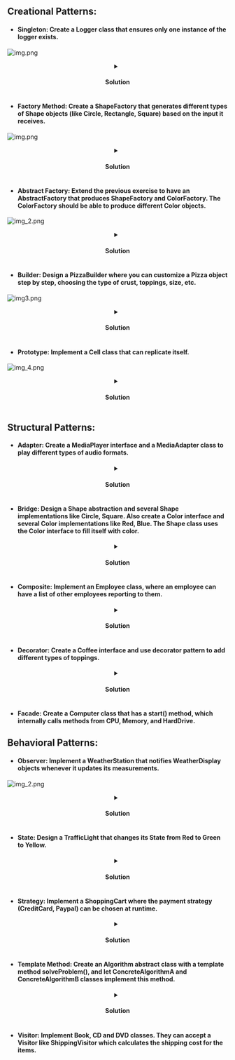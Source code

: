 ## Creational Patterns:


- #### Singleton: Create a Logger class that ensures only one instance of the logger exists.

![img.png](src/main/resources/img/img_1.png)
<details>
<summary align="center"><h4>Solution</h4></summary>

```java
/**
 * Logger class implementing the Singleton design pattern.
 * This class ensures that only one instance of Logger is created throughout the application.
 */
public class Logger {

    // The single instance of Logger that will be used throughout the application.
    private static Logger logger;

    // Private constructor to prevent instantiation of the Logger class from outside the class.
    private Logger() {
    }

    /**
     * Method to get the single instance of Logger.
     * If the instance does not exist, it is created.
     * @return the single instance of Logger.
     */
    public static Logger getLogger() {
        if (logger == null) {
            logger = new Logger();
        }
        return logger;
    }
}
```
</details>

- #### Factory Method: Create a ShapeFactory that generates different types of Shape objects (like Circle, Rectangle, Square) based on the input it receives.

![img.png](src/main/resources/img/img.png)
<details>
<summary align="center"><h4>Solution</h4></summary>

```java
/**
 * Shape interface that all shapes will implement.
 */
public interface Shape {
    /**
     * Method to draw the shape.
     * @return A string describing the drawing action.
     */
    String draw();
}

/**
 * Circle class that implements the Shape interface.
 */
class Circle implements Shape {
    /**
     * Method to draw a Circle.
     * @return A string stating that a Circle is being drawn.
     */
    @Override
    public String draw() {
        return "Drawing a Circle";
    }
}

/**
 * Square class that implements the Shape interface.
 */
class Square implements Shape {
    /**
     * Method to draw a Square.
     * @return A string stating that a Square is being drawn.
     */
    @Override
    public String draw() {
        return "Drawing a Square";
    }
}

/**
 * Rectangle class that implements the Shape interface.
 */
class Rectangle implements Shape {
    /**
     * Method to draw a Rectangle.
     * @return A string stating that a Rectangle is being drawn.
     */
    @Override
    public String draw() {
        return "Drawing a Rectangle";
    }
}

/**
 * Abstract class ShapeCreator that defines the factory method.
 */
public abstract class ShapeCreator {
    /**
     * Abstract method to create a Shape.
     * @return A Shape object.
     */
    public abstract Shape createShape();
}

/**
 * CircleCreator class that extends ShapeCreator.
 */
public class CircleCreator extends ShapeCreator {
    /**
     * Method to create a Circle.
     * @return A Circle object.
     */
    @Override
    public Shape createShape() {
        return new Circle();
    }
}

/**
 * SquareCreator class that extends ShapeCreator.
 */
public class SquareCreator extends ShapeCreator {
    /**
     * Method to create a Square.
     * @return A Square object.
     */
    @Override
    public Shape createShape() {
        return new Square();
    }
}

/**
 * RectangleCreator class that extends ShapeCreator.
 */
public class RectangleCreator extends ShapeCreator {
    /**
     * Method to create a Rectangle.
     * @return A Rectangle object.
     */
    @Override
    public Shape createShape() {
        return new Rectangle();
    }
}
```
</details>

- #### Abstract Factory: Extend the previous exercise to have an AbstractFactory that produces ShapeFactory and ColorFactory. The ColorFactory should be able to produce different Color objects.

![img_2.png](src/main/resources/img/img_2.png)
<details>
<summary align="center"><h4>Solution</h4></summary>

```java
// Common interfaces
public interface Shape {
    String draw();
}

public interface Color {
    String fill();
}

// Concrete Shape classes
class Circle implements Shape {
    @Override
    public String draw() {
        return "Drawing a Circle";
    }
}

class Square implements Shape {
    @Override
    public String draw() {
        return "Drawing a Square";
    }
}

class Rectangle implements Shape {
    @Override
    public String draw() {
        return "Drawing a Rectangle";
    }
}

// Concrete Color classes
class Red implements Color {
    @Override
    public String fill() {
        return "Filling with Red color";
    }
}

class Green implements Color {
    @Override
    public String fill() {
        return "Filling with Green color";
    }
}

class Blue implements Color {
    @Override
    public String fill() {
        return "Filling with Blue color";
    }
}

// Abstract Factory
abstract class AbstractFactory {
    abstract Shape getShape(String shapeType);

    abstract Color getColor(String colorType);
}

// Concrete Factories
class ShapeFactory extends AbstractFactory {
    @Override
    Shape getShape(String shapeType) {
        if (shapeType == null) {
            return null;
        }
        if (shapeType.equalsIgnoreCase("CIRCLE")) {
            return new Circle();
        } else if (shapeType.equalsIgnoreCase("RECTANGLE")) {
            return new Rectangle();
        } else if (shapeType.equalsIgnoreCase("SQUARE")) {
            return new Square();
        }
        return null;
    }

    @Override
    Color getColor(String colorType) {
        return null;
    }
}

class ColorFactory extends AbstractFactory {
    @Override
    Shape getShape(String shapeType) {
        return null;
    }

    @Override
    Color getColor(String colorType) {
        if (colorType == null) {
            return null;
        }
        if (colorType.equalsIgnoreCase("RED")) {
            return new Red();
        } else if (colorType.equalsIgnoreCase("GREEN")) {
            return new Green();
        } else if (colorType.equalsIgnoreCase("BLUE")) {
            return new Blue();
        }
        return null;
    }
}

```
</details>

- #### Builder: Design a PizzaBuilder where you can customize a Pizza object step by step, choosing the type of crust, toppings, size, etc.

![img3.png](img.png)

<details>
<summary align="center"><h4>Solution</h4></summary>

```java
public class Pizza {
    private String size;
    private String crust;
    private List<String> topping;

    Pizza(PizzaBuilder builder) {
        this.size = builder.size;
        this.crust = builder.crust;
        this.topping = builder.topping;
    }

    public String getSize() {
        return size;
    }

    public String getCrust() {
        return crust;
    }

    public List<String> getTopping() {
        return topping;
    }

    public static class PizzaBuilder {
        String size;
        String crust;
        List<String> topping;

        public PizzaBuilder withSize(String size) {
            this.size = size;
            return this;
        }

        public PizzaBuilder withCrust(String crust) {
            this.crust = crust;
            return this;
        }

        public PizzaBuilder withToppings(List<String> topping) {
            this.topping = topping;
            return this;
        }

        public Pizza build() {
            return new Pizza(this);
        }
    }
}
```
</details>

- #### Prototype: Implement a Cell class that can replicate itself.

![img_4.png](img_1.png)

<details>
<summary align="center"><h4>Solution</h4></summary>

```java
public interface Cell {
    Cell copy();
}
public class ConcreteCell implements Cell {
    private final String geneticMaterial;
    private final int age;

    public ConcreteCell(String geneticMaterial, int age) {
        this.geneticMaterial = geneticMaterial;
        this.age = age;
    }

    public ConcreteCell(ConcreteCell otherCell) {
        this.geneticMaterial = otherCell.geneticMaterial;
        this.age = otherCell.age;
    }

    @Override
    public ConcreteCell copy() {
        return new ConcreteCell(this);
    }

    @Override
    public boolean equals(Object obj) {
        if (this == obj) {
            return true;
        }
        if (obj == null || getClass() != obj.getClass()) {
            return false;
        }
        ConcreteCell otherCell = (ConcreteCell) obj;
        return age == otherCell.age &&
                Objects.equals(geneticMaterial, otherCell.geneticMaterial);
    }

    @Override
    public int hashCode() {
        return Objects.hash(geneticMaterial, age);
    }
}
```
</details>

## Structural Patterns:

- #### Adapter: Create a MediaPlayer interface and a MediaAdapter class to play different types of audio formats.

<details>
<summary align="center"><h4>Solution</h4></summary>

```java
```
</details>

- #### Bridge: Design a Shape abstraction and several Shape implementations like Circle, Square. Also create a Color interface and several Color implementations like Red, Blue. The Shape class uses the Color interface to fill itself with color.

<details>
<summary align="center"><h4>Solution</h4></summary>

```java
```
</details>

- #### Composite: Implement an Employee class, where an employee can have a list of other employees reporting to them.

<details>
<summary align="center"><h4>Solution</h4></summary>

```java
```
</details>

- #### Decorator: Create a Coffee interface and use decorator pattern to add different types of toppings.

<details>
<summary align="center"><h4>Solution</h4></summary>

```java
```
</details>

- #### Facade: Create a Computer class that has a start() method, which internally calls methods from CPU, Memory, and HardDrive.

## Behavioral Patterns:

- #### Observer: Implement a WeatherStation that notifies WeatherDisplay objects whenever it updates its measurements.

![img_2.png](img_2.png)

<details>
<summary align="center"><h4>Solution</h4></summary>

```java
public interface WeatherStation {
    void addObserver(WeatherDisplay observer);
    void removeObserver(WeatherDisplay observer);
    void notifyObservers();
    void setMeasurements(float temperature, float humidity, float pressure); // Added declaration
}

public class ConcreteWeatherStation implements WeatherStation {
    private float temperature;
    private float humidity;
    private float pressure;
    private List<WeatherDisplay> observers = new ArrayList<>();

    public void setMeasurements(float temperature, float humidity, float pressure) {
        this.temperature = temperature;
        this.humidity = humidity;
        this.pressure = pressure;
        notifyObservers();
    }

    @Override
    public void addObserver(WeatherDisplay observer) {
        observers.add(observer);
    }

    @Override
    public void removeObserver(WeatherDisplay observer) {
        observers.remove(observer);
    }

    @Override
    public void notifyObservers() {
        for (WeatherDisplay observer : observers) {
            observer.update(temperature, humidity, pressure);
        }
    }
}

public interface WeatherDisplay {
    void update(float temperature, float humidity, float pressure);
}

public class CurrentConditionsDisplay implements WeatherDisplay {
    @Override
    public void update(float temperature, float humidity, float pressure) {
        System.out.println("Current conditions: " + temperature + "F degrees, " + humidity + "% humidity");
    }
}
```
</details>

- #### State: Design a TrafficLight that changes its State from Red to Green to Yellow.

<details>
<summary align="center"><h4>Solution</h4></summary>

```java
```
</details>

- #### Strategy: Implement a ShoppingCart where the payment strategy (CreditCard, Paypal) can be chosen at runtime.

<details>
<summary align="center"><h4>Solution</h4></summary>

```java
```
</details>

- #### Template Method: Create an Algorithm abstract class with a template method solveProblem(), and let ConcreteAlgorithmA and ConcreteAlgorithmB classes implement this method.

<details>
<summary align="center"><h4>Solution</h4></summary>

```java
```
</details>

- #### Visitor: Implement Book, CD and DVD classes. They can accept a Visitor like ShippingVisitor which calculates the shipping cost for the items.
